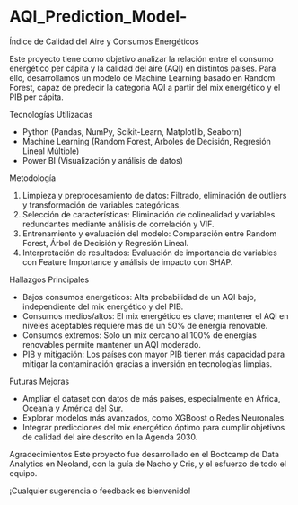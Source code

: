 # AQI_Prediction_Model-

Índice de Calidad del Aire y Consumos Energéticos

Este proyecto tiene como objetivo analizar la relación entre el consumo energético per cápita y la calidad del aire (AQI) en distintos países. Para ello, desarrollamos un modelo de Machine Learning basado en Random Forest, capaz de predecir la categoría AQI a partir del mix energético y el PIB per cápita.

Tecnologías Utilizadas
- Python (Pandas, NumPy, Scikit-Learn, Matplotlib, Seaborn)
- Machine Learning (Random Forest, Árboles de Decisión, Regresión Lineal Múltiple)
- Power BI (Visualización y análisis de datos)

Metodología
1.	Limpieza y preprocesamiento de datos: Filtrado, eliminación de outliers y transformación de variables categóricas.
2.	Selección de características: Eliminación de colinealidad y variables redundantes mediante análisis de correlación y VIF.
3.	Entrenamiento y evaluación del modelo: Comparación entre Random Forest, Árbol de Decisión y Regresión Lineal.
4.	Interpretación de resultados: Evaluación de importancia de variables con Feature Importance y análisis de impacto con SHAP.

Hallazgos Principales
-	Bajos consumos energéticos: Alta probabilidad de un AQI bajo, independiente del mix energético y del PIB.
-	Consumos medios/altos: El mix energético es clave; mantener el AQI en niveles aceptables requiere más de un 50% de energía renovable.
-	Consumos extremos: Solo un mix cercano al 100% de energías renovables permite mantener un AQI moderado.
-	PIB y mitigación: Los países con mayor PIB tienen más capacidad para mitigar la contaminación gracias a inversión en tecnologías limpias.

Futuras Mejoras
-	Ampliar el dataset con datos de más países, especialmente en África, Oceanía y América del Sur.
-	Explorar modelos más avanzados, como XGBoost o Redes Neuronales.
-	Integrar predicciones del mix energético óptimo para cumplir objetivos de calidad del aire descrito en la Agenda 2030.

Agradecimientos
Este proyecto fue desarrollado en el Bootcamp de Data Analytics en Neoland, con la guía de Nacho y Cris, y el esfuerzo de todo el equipo.

¡Cualquier sugerencia o feedback es bienvenido!

